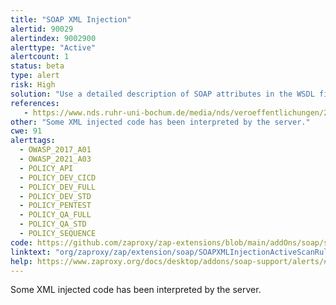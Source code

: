 ```yaml
---
title: "SOAP XML Injection"
alertid: 90029
alertindex: 9002900
alerttype: "Active"
alertcount: 1
status: beta
type: alert
risk: High
solution: "Use a detailed description of SOAP attributes in the WSDL file."
references:
   - https://www.nds.ruhr-uni-bochum.de/media/nds/veroeffentlichungen/2012/07/11/camera-ready.pdf
other: "Some XML injected code has been interpreted by the server."
cwe: 91
alerttags: 
  - OWASP_2017_A01
  - OWASP_2021_A03
  - POLICY_API
  - POLICY_DEV_CICD
  - POLICY_DEV_FULL
  - POLICY_DEV_STD
  - POLICY_PENTEST
  - POLICY_QA_FULL
  - POLICY_QA_STD
  - POLICY_SEQUENCE
code: https://github.com/zaproxy/zap-extensions/blob/main/addOns/soap/src/main/java/org/zaproxy/zap/extension/soap/SOAPXMLInjectionActiveScanRule.java
linktext: "org/zaproxy/zap/extension/soap/SOAPXMLInjectionActiveScanRule.java"
help: https://www.zaproxy.org/docs/desktop/addons/soap-support/alerts/#id-90029
---
```

Some XML injected code has been interpreted by the server.

